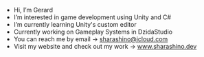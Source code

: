 - Hi, I’m Gerard
- I’m interested in game development using Unity and C#
- I’m currently learning Unity's custom editor 
- Currently working on Gameplay Systems in DzidaStudio
- You can reach me by email -> sharashino@icloud.com
- Visit my website and check out my work -> www.sharashino.dev
